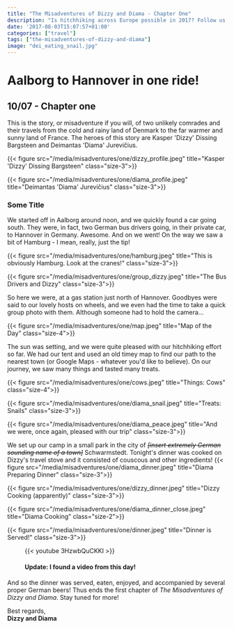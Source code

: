 ```yaml
---
title: "The Misadventures of Dizzy and Diama - Chapter One"
description: "Is hitchhiking across Europe possible in 2017? Follow us, and find out!"
date: '2017-08-03T15:07:57+01:00'
categories: ["travel"]
tags: ["the-misadventures-of-dizzy-and-diama"]
image: "dei_eating_snail.jpg"
---
```



# Aalborg to Hannover in one ride!
## 10/07 - Chapter one

This is the story, or misadventure if you will, of two unlikely comrades and their travels from the cold and rainy land of Denmark to the far warmer and sunny land of France.
The heroes of this story are Kasper 'Dizzy' Dissing Bargsteen and Deimantas 'Diama' Jurevičius.

{{< figure src="/media/misadventures/one/dizzy_profile.jpeg" title="Kasper 'Dizzy' Dissing Bargsteen" class="size-3">}}

{{< figure src="/media/misadventures/one/diama_profile.jpeg" title="Deimantas 'Diama' Jurevičius" class="size-3">}}

### Some Title
We started off in Aalborg around noon, and we quickly found a car going south. They were, in fact, two German bus drivers going, in their private car, to Hannover in Germany. Awesome. And on we went!
On the way we saw a bit of Hamburg - I mean, really, just the tip!

{{< figure src="/media/misadventures/one/hamburg.jpeg" title="This is obviously Hamburg. Look at the cranes!" class="size-3">}}

{{< figure src="/media/misadventures/one/group_dizzy.jpeg" title="The Bus Drivers and Dizzy" class="size-3">}}

So here we were, at a gas station just north of Hannover. Goodbyes were said to our lovely hosts on wheels, and we even had the time to take a quick group photo with them. Although someone had to hold the camera... 

{{< figure src="/media/misadventures/one/map.jpeg" title="Map of the Day" class="size-4">}}

The sun was setting, and we were quite pleased with our hitchhiking effort so far. We had our tent and used an old timey map to find our path to the nearest town (or Google Maps - whatever you'd like to believe). On our journey, we saw many things and tasted many treats.

{{< figure src="/media/misadventures/one/cows.jpeg" title="Things&#58; Cows" class="size-4">}}

{{< figure src="/media/misadventures/one/diama_snail.jpeg" title="Treats&#58; Snails" class="size-3">}}

{{< figure src="/media/misadventures/one/diama_peace.jpeg" title="And we were, once again, pleased with our trip" class="size-3">}}

We set up our camp in a small park in the city of ~~*&#91;insert extremely German sounding name of a town&#93;*~~ Schwarmstedt. Tonight's dinner was cooked on Dizzy's travel stove and it consisted of couscous and other ingredients!
{{< figure src="/media/misadventures/one/diama_dinner.jpeg" title="Diama Preparing Dinner" class="size-3">}}

{{< figure src="/media/misadventures/one/dizzy_dinner.jpeg" title="Dizzy Cooking (apparently)" class="size-3">}}

{{< figure src="/media/misadventures/one/diama_dinner_close.jpeg" title="Diama Cooking" class="size-2">}}

{{< figure src="/media/misadventures/one/dinner.jpeg" title="Dinner is Served!" class="size-3">}}


<figure class="size-3">
{{< youtube 3HzwbQuCKKI >}}
<figcaption>
<h4>Update: I found a video from this day!</h4>
</figcaption>
</figure>


And so the dinner was served, eaten, enjoyed, and accompanied by several proper German beers! Thus ends the first chapter of *The Misadventures of Dizzy and Diama*. Stay tuned for more! 

Best regards,<br />**Dizzy and Diama**